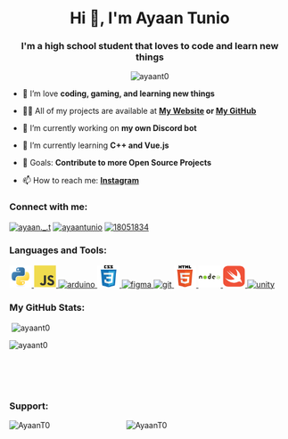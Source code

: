 <h1 align="center">Hi 👋, I'm Ayaan Tunio</h1>
<h3 align="center">I'm a high school student that loves to code and learn new things</h3>

<p align="center"> <img src="https://komarev.com/ghpvc/?username=ayaant0&label=Profile%20views&color=0e75b6&style=flat" alt="ayaant0" /> </p>

- 👀 I’m love **coding, gaming, and learning new things**

- 👨‍💻 All of my projects are available at **[My Website](https://ayaant0.github.io) or [My GitHub](https://github.com/AyaanT0)**

- 🔭 I’m currently working on **my own Discord bot**

- 🌱 I’m currently learning **C++ and Vue.js**

- 🥅 Goals: **Contribute to more Open Source Projects**

- 📫 How to reach me: **[Instagram](https://www.instagram.com/ayaan._.t)**

<h3 align="left">Connect with me:</h3>
<p align="left">
<a href="https://instagram.com/ayaan._.t" target="blank"><img align="center" src="https://raw.githubusercontent.com/rahuldkjain/github-profile-readme-generator/master/src/images/icons/Social/instagram.svg" alt="ayaan._.t" height="30" width="40" /></a>
<a href="https://kaggle.com/ayaantunio" target="blank"><img align="center" src="https://raw.githubusercontent.com/rahuldkjain/github-profile-readme-generator/master/src/images/icons/Social/kaggle.svg" alt="ayaantunio" height="30" width="40" /></a>
<a href="https://stackoverflow.com/users/18051834" target="blank"><img align="center" src="https://raw.githubusercontent.com/rahuldkjain/github-profile-readme-generator/master/src/images/icons/Social/stack-overflow.svg" alt="18051834" height="30" width="40" /></a>
</p>

<h3 align="left">Languages and Tools:</h3>
<p align="left"> <a href="https://www.python.org" target="_blank" rel="noreferrer"> <img src="https://raw.githubusercontent.com/devicons/devicon/master/icons/python/python-original.svg" alt="python" width="40" height="40"/> <a> <a href="https://developer.mozilla.org/en-US/docs/Web/JavaScript" target="_blank" rel="noreferrer"> <img src="https://raw.githubusercontent.com/devicons/devicon/master/icons/javascript/javascript-original.svg" alt="javascript" width="40" height="40"/> <a> <a href="https://www.arduino.cc/" target="_blank" rel="noreferrer"> <img src="https://cdn.worldvectorlogo.com/logos/arduino-1.svg" alt="arduino" width="40" height="40"/> </a> <a href="https://www.w3schools.com/css/" target="_blank" rel="noreferrer"> <img src="https://raw.githubusercontent.com/devicons/devicon/master/icons/css3/css3-original-wordmark.svg" alt="css3" width="40" height="40"/> </a> <a href="https://www.figma.com/" target="_blank" rel="noreferrer"> <img src="https://www.vectorlogo.zone/logos/figma/figma-icon.svg" alt="figma" width="40" height="40"/> </a> <a href="https://git-scm.com/" target="_blank" rel="noreferrer"> <img src="https://www.vectorlogo.zone/logos/git-scm/git-scm-icon.svg" alt="git" width="40" height="40"/> </a> <a href="https://www.w3.org/html/" target="_blank" rel="noreferrer"> <img src="https://raw.githubusercontent.com/devicons/devicon/master/icons/html5/html5-original-wordmark.svg" alt="html5" width="40" height="40"/> </a> <a href="https://nodejs.org" target="_blank" rel="noreferrer"> <img src="https://raw.githubusercontent.com/devicons/devicon/master/icons/nodejs/nodejs-original-wordmark.svg" alt="nodejs" width="40" height="40"/> </a> <a href="https://developer.apple.com/swift/" target="_blank" rel="noreferrer"> <img src="https://raw.githubusercontent.com/devicons/devicon/master/icons/swift/swift-original.svg" alt="swift" width="40" height="40"/> </a> <a href="https://unity.com/" target="_blank" rel="noreferrer"> <img src="https://www.vectorlogo.zone/logos/unity3d/unity3d-icon.svg" alt="unity" width="40" height="40"/> </a> </p>
  
<h3 align="left">My GitHub Stats:</h3>
<p>&nbsp;<img align="center" src="https://github-readme-stats.vercel.app/api?username=ayaant0&show_icons=true&theme=radical&locale=en" alt="ayaant0" /></p>
<p><img align="left" src="https://github-readme-stats.vercel.app/api/top-langs?username=ayaant0&show_icons=true&locale=en&layout=compact" alt="ayaant0" /></p>
<br>
<br>
<br>
<br>
<br>
<h3 align="left">Support:</h3>
<p><a href="https://www.buymeacoffee.com/AyaanT0"> <img align="left" src="https://cdn.buymeacoffee.com/buttons/v2/default-yellow.png" height="50" width="210" alt="AyaanT0" /></a><a href="https://ko-fi.com/AyaanT0"> <img align="left" src="https://cdn.ko-fi.com/cdn/kofi3.png?v=3" height="50" width="210" alt="AyaanT0" /></a></p><br><br>
